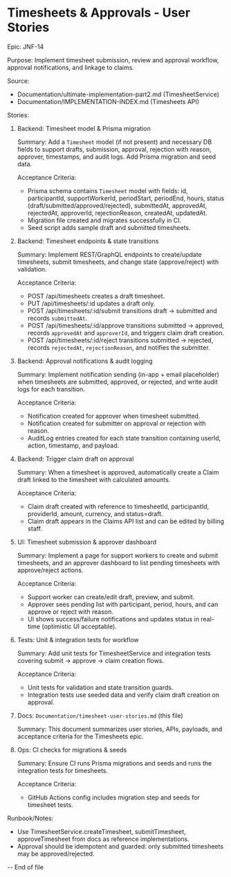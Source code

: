 # Timesheets & Approvals - User Stories

Epic: JNF-14

Purpose: Implement timesheet submission, review and approval workflow, approval notifications, and linkage to claims.

Source:
- Documentation/ultimate-implementation-part2.md (TimesheetService)
- Documentation/IMPLEMENTATION-INDEX.md (Timesheets API)

Stories:

1. Backend: Timesheet model & Prisma migration

   Summary: Add a `Timesheet` model (if not present) and necessary DB fields to support drafts, submission, approval, rejection with reason, approver, timestamps, and audit logs. Add Prisma migration and seed data.

   Acceptance Criteria:
   - Prisma schema contains `Timesheet` model with fields: id, participantId, supportWorkerId, periodStart, periodEnd, hours, status (draft/submitted/approved/rejected), submittedAt, approvedAt, rejectedAt, approverId, rejectionReason, createdAt, updatedAt.
   - Migration file created and migrates successfully in CI.
   - Seed script adds sample draft and submitted timesheets.

2. Backend: Timesheet endpoints & state transitions

   Summary: Implement REST/GraphQL endpoints to create/update timesheets, submit timesheets, and change state (approve/reject) with validation.

   Acceptance Criteria:
   - POST /api/timesheets creates a draft timesheet.
   - PUT /api/timesheets/:id updates a draft only.
   - POST /api/timesheets/:id/submit transitions draft -> submitted and records `submittedAt`.
   - POST /api/timesheets/:id/approve transitions submitted -> approved, records `approvedAt` and `approverId`, and triggers claim draft creation.
   - POST /api/timesheets/:id/reject transitions submitted -> rejected, records `rejectedAt`, `rejectionReason`, and notifies the submitter.

3. Backend: Approval notifications & audit logging

   Summary: Implement notification sending (in-app + email placeholder) when timesheets are submitted, approved, or rejected, and write audit logs for each transition.

   Acceptance Criteria:
   - Notification created for approver when timesheet submitted.
   - Notification created for submitter on approval or rejection with reason.
   - AuditLog entries created for each state transition containing userId, action, timestamp, and payload.

4. Backend: Trigger claim draft on approval

   Summary: When a timesheet is approved, automatically create a Claim draft linked to the timesheet with calculated amounts.

   Acceptance Criteria:
   - Claim draft created with reference to timesheetId, participantId, providerId, amount, currency, and status=draft.
   - Claim draft appears in the Claims API list and can be edited by billing staff.

5. UI: Timesheet submission & approver dashboard

   Summary: Implement a page for support workers to create and submit timesheets, and an approver dashboard to list pending timesheets with approve/reject actions.

   Acceptance Criteria:
   - Support worker can create/edit draft, preview, and submit.
   - Approver sees pending list with participant, period, hours, and can approve or reject with reason.
   - UI shows success/failure notifications and updates status in real-time (optimistic UI acceptable).

6. Tests: Unit & integration tests for workflow

   Summary: Add unit tests for TimesheetService and integration tests covering submit -> approve -> claim creation flows.

   Acceptance Criteria:
   - Unit tests for validation and state transition guards.
   - Integration tests use seeded data and verify claim draft creation on approval.

7. Docs: `Documentation/timesheet-user-stories.md` (this file)

   Summary: This document summarizes user stories, APIs, payloads, and acceptance criteria for the Timesheets epic.

8. Ops: CI checks for migrations & seeds

   Summary: Ensure CI runs Prisma migrations and seeds and runs the integration tests for timesheets.

   Acceptance Criteria:
   - GitHub Actions config includes migration step and seeds for timesheet tests.

Runbook/Notes:
- Use TimesheetService.createTimesheet, submitTimesheet, approveTimesheet from docs as reference implementations.
- Approval should be idempotent and guarded: only submitted timesheets may be approved/rejected.

-- End of file
